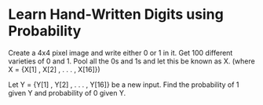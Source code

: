 # Learn Hand-Written Digits using Probability

Create a 4x4 pixel image and write either 0 or 1 in it.
Get 100 different varieties of 0 and 1.
Pool all the 0s and 1s and let this be known as X. (where X = {X[1] , X[2] , . . . , X[16]})

Let Y = {Y[1] , Y[2] , . . . , Y[16]} be a new input.
Find the probability of 1 given Y and probability of 0 given Y.
